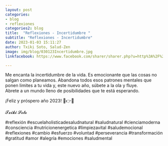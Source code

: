```yaml
---
layout: post
categories:
- blog
- reflexiones
categories2: blog
title:  "Reflexiones - Incertidumbre "
subtitle: "Reflexiones - Incertidumbre"
date: 2023-01-03 15:11:27
author: Txiki Soto, Salud-Zen
image: img/blog/030123Incertidumbre.jpg
linkfacebook: https://www.facebook.com/sharer/sharer.php?u=http%3A%2F%2Fwww.salud-zen.com%2Fblog%2Freflexiones%2F2023%2F01%2F03%2Freflexiones-incertidumbre.html&amp;src=sdkpreparse

---
```

Me encanta la incertidumbre de la vida. Es emocionante que las cosas no salgan como planeamos.
Abandona todos esos patrones mentales que ponen limites a tu vida y, este nuevo año, súbete a la ola y fluye.  
Abrete a un mundo lleno de posibilidades que te está esperando.

¡Feliz y próspero año 2023! 💚👉💚  

𝓣𝔁𝓲𝓴𝓲 𝓢𝓸𝓽𝓸  

#reflexión #escuelaholisticadesaludnatural #saludnatural #cienciamoderna #consciencia #nutricionenergetica #limpiezavital #saludemocional #reflexiones #cambio #esfuerzo #voluntad #perseverancia #transformación #gratitud #amor #alegría #emociones #saludmental
